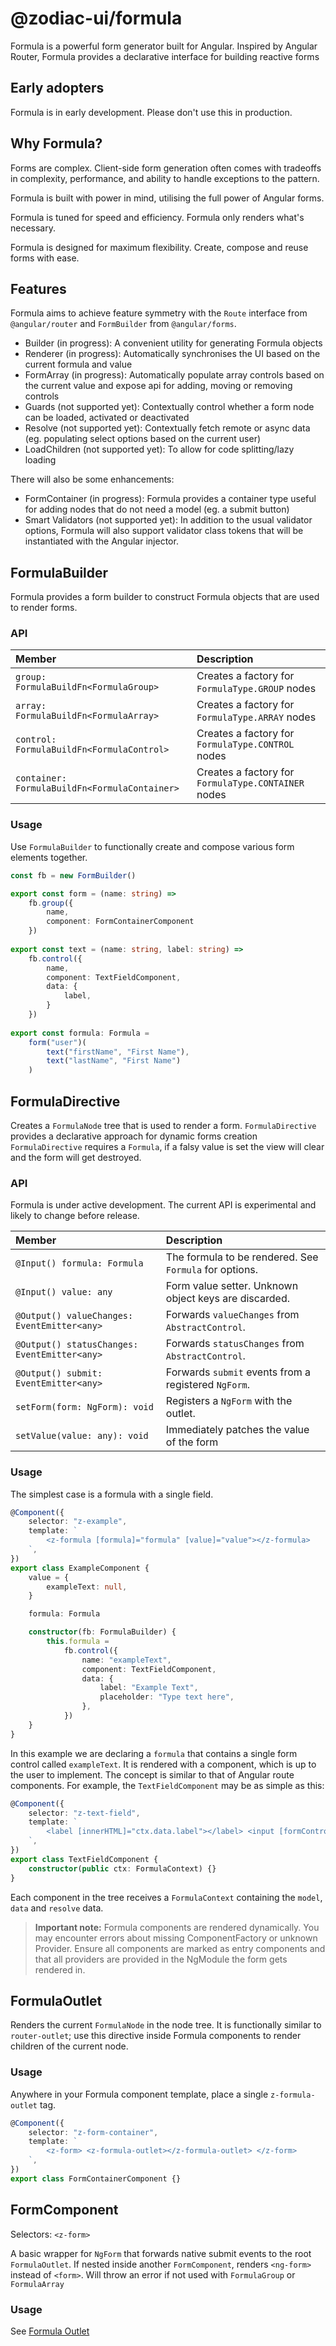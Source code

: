 # @zodiac-ui/formula

Formula is a powerful form generator built for Angular. Inspired by Angular Router, Formula
provides a declarative interface for building reactive forms

## Early adopters

Formula is in early development. Please don't use this in production.

## Why Formula?

Forms are complex. Client-side form generation often comes with tradeoffs
in complexity, performance, and ability to handle exceptions to the pattern.

Formula is built with power in mind, utilising the full power of
Angular forms.

Formula is tuned for speed and efficiency. Formula only renders what's necessary.

Formula is designed for maximum flexibility. Create, compose and reuse forms with ease.

## Features

Formula aims to achieve feature symmetry with the `Route` interface from `@angular/router` and
`FormBuilder` from `@angular/forms`.

-   Builder (in progress): A convenient utility for generating Formula objects
-   Renderer (in progress): Automatically synchronises the UI based on the current formula and value
-   FormArray (in progress): Automatically populate array controls based on the current value and expose api
    for adding, moving or removing controls
-   Guards (not supported yet): Contextually control whether a form node can be loaded, activated or deactivated
-   Resolve (not supported yet): Contextually fetch remote or async data
    (eg. populating select options based on the current user)
-   LoadChildren (not supported yet): To allow for code splitting/lazy loading

There will also be some enhancements:

-   FormContainer (in progress): Formula provides a container type useful for adding nodes that do not need a model
    (eg. a submit button)
-   Smart Validators (not supported yet): In addition to the usual validator options, Formula will also support
    validator class tokens that will be instantiated with the Angular injector.

## FormulaBuilder

Formula provides a form builder to construct Formula objects that are used to render forms. 

### API

| Member                                         | Description                                            |
| :--------------------------------------------- | :----------------------------------------------------- |
| `group: FormulaBuildFn<FormulaGroup>`          | Creates a factory for `FormulaType.GROUP` nodes        |
| `array: FormulaBuildFn<FormulaArray>`          | Creates a factory for `FormulaType.ARRAY` nodes        |
| `control:  FormulaBuildFn<FormulaControl>`     | Creates a factory for `FormulaType.CONTROL` nodes      |
| `container:  FormulaBuildFn<FormulaContainer>` | Creates a factory for `FormulaType.CONTAINER` nodes    |

### Usage

Use `FormulaBuilder` to functionally create and compose various form elements together.

```ts
const fb = new FormBuilder()

export const form = (name: string) =>
    fb.group({
        name,
        component: FormContainerComponent
    })
    
export const text = (name: string, label: string) =>
    fb.control({
        name,
        component: TextFieldComponent,
        data: {
            label,
        }
    })
    
export const formula: Formula =
    form("user")(
        text("firstName", "First Name"),
        text("lastName", "First Name")
    )
```

## FormulaDirective

Creates a `FormulaNode` tree that is used to render a form. `FormulaDirective` provides a declarative
approach for dynamic forms creation
`FormulaDirective` requires a `Formula`, if a falsy value is set the view will clear and the
form will get destroyed.

### API

Formula is under active development. The current API is experimental and likely to change
before release.

| Member                                       | Description                                            |
| :------------------------------------------- | :----------------------------------------------------- |
| `@Input() formula: Formula`                  | The formula to be rendered. See `Formula` for options. |
| `@Input() value: any`                        | Form value setter. Unknown object keys are discarded.  |
| `@Output() valueChanges: EventEmitter<any>`  | Forwards `valueChanges` from `AbstractControl`.        |
| `@Output() statusChanges: EventEmitter<any>` | Forwards `statusChanges` from `AbstractControl`.       |
| `@Output() submit: EventEmitter<any>`        | Forwards `submit` events from a registered `NgForm`.   |
| `setForm(form: NgForm): void`                | Registers a `NgForm` with the outlet.                  |
| `setValue(value: any): void`                 | Immediately patches the value of the form              |

### Usage

The simplest case is a formula with a single field.

```ts
@Component({
    selector: "z-example",
    template: `
        <z-formula [formula]="formula" [value]="value"></z-formula>
    `,
})
export class ExampleComponent {
    value = {
        exampleText: null,
    }

    formula: Formula

    constructor(fb: FormulaBuilder) {
        this.formula = 
            fb.control({
                name: "exampleText",
                component: TextFieldComponent,
                data: {
                    label: "Example Text",
                    placeholder: "Type text here",
                },
            })
    }
}
```

In this example we are declaring a `formula` that contains a single form control called
`exampleText`. It is rendered with a component, which is up to the user to implement. The
concept is similar to that of Angular route components. For example, the `TextFieldComponent`
may be as simple as this:

```ts
@Component({
    selector: "z-text-field",
    template: `
        <label [innerHTML]="ctx.data.label"></label> <input [formControl]="ctx.model" />
    `,
})
export class TextFieldComponent {
    constructor(public ctx: FormulaContext) {}
}
```

Each component in the tree receives a `FormulaContext` containing the `model`, `data` and `resolve`
data.

> **Important note:** Formula components are rendered dynamically. You may encounter errors about missing
ComponentFactory or unknown Provider. Ensure all components are marked as entry components and that all providers
are provided in the NgModule the form gets rendered in. 

## FormulaOutlet

Renders the current `FormulaNode` in the node tree. It is functionally similar to `router-outlet`;
use this directive inside Formula components to render children of the current node.

### Usage

Anywhere in your Formula component template, place a single `z-formula-outlet` tag.

```ts
@Component({
    selector: "z-form-container",
    template: `
        <z-form> <z-formula-outlet></z-formula-outlet> </z-form>
    `,
})
export class FormContainerComponent {}
```

## FormComponent
Selectors: `<z-form>`

A basic wrapper for `NgForm` that forwards native submit events to the root `FormulaOutlet`.
If nested inside another `FormComponent`, renders `<ng-form>` instead of `<form>`. Will throw an error
if not used with `FormulaGroup` or `FormulaArray`


### Usage

See [Formula Outlet](#formulaoutlet)

